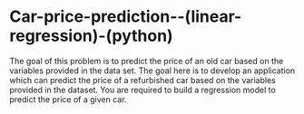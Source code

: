 # Car-price-prediction--(linear-regression)-(python)

The goal of this problem is to predict the price of an old car based on the variables provided in the data set.
The goal here is to develop an application which can predict the price of a refurbished car based on the variables provided in the dataset. 
You are required to build a regression model to predict the price of a given car.
